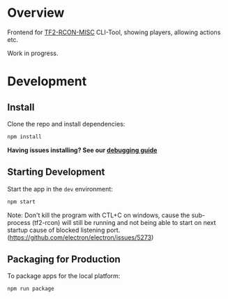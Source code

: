 # Overview

Frontend for [TF2-RCON-MISC](https://github.com/algo7/tf2_rcon_misc) CLI-Tool, showing players, allowing actions etc.

Work in progress.

# Development

## Install

Clone the repo and install dependencies:

```bash
npm install
```

**Having issues installing? See our [debugging guide](https://github.com/electron-react-boilerplate/electron-react-boilerplate/issues/400)**

## Starting Development

Start the app in the `dev` environment:

```bash
npm start
```

Note: Don't kill the program with CTL+C on windows, cause the sub-process (tf2-rcon) will still be running and not being able to start on next startup cause of blocked listening port.
(https://github.com/electron/electron/issues/5273)

## Packaging for Production

To package apps for the local platform:

```bash
npm run package
```
